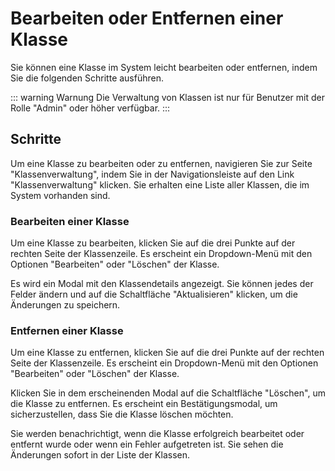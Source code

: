 # Bearbeiten oder Entfernen einer Klasse

Sie können eine Klasse im System leicht bearbeiten oder entfernen, indem Sie die folgenden Schritte ausführen.

::: warning Warnung
Die Verwaltung von Klassen ist nur für Benutzer mit der Rolle "Admin" oder höher verfügbar.
:::

## Schritte

Um eine Klasse zu bearbeiten oder zu entfernen, navigieren Sie zur Seite "Klassenverwaltung", indem Sie in der Navigationsleiste auf den Link "Klassenverwaltung" klicken.
Sie erhalten eine Liste aller Klassen, die im System vorhanden sind.

### Bearbeiten einer Klasse

Um eine Klasse zu bearbeiten, klicken Sie auf die drei Punkte auf der rechten Seite der Klassenzeile.
Es erscheint ein Dropdown-Menü mit den Optionen "Bearbeiten" oder "Löschen" der Klasse.

Es wird ein Modal mit den Klassendetails angezeigt.
Sie können jedes der Felder ändern und auf die Schaltfläche "Aktualisieren" klicken, um die Änderungen zu speichern.

### Entfernen einer Klasse

Um eine Klasse zu entfernen, klicken Sie auf die drei Punkte auf der rechten Seite der Klassenzeile.
Es erscheint ein Dropdown-Menü mit den Optionen "Bearbeiten" oder "Löschen" der Klasse.

Klicken Sie in dem erscheinenden Modal auf die Schaltfläche "Löschen", um die Klasse zu entfernen.
Es erscheint ein Bestätigungsmodal, um sicherzustellen, dass Sie die Klasse löschen möchten.

Sie werden benachrichtigt, wenn die Klasse erfolgreich bearbeitet oder entfernt wurde oder wenn ein Fehler aufgetreten ist.
Sie sehen die Änderungen sofort in der Liste der Klassen.
